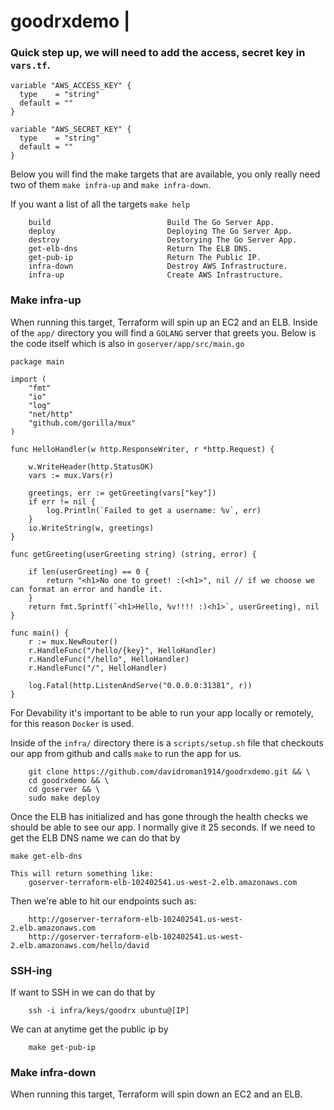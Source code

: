 # goodrxdemo |


### Quick step up, we will need to add the access, secret key in `vars.tf`.
```
variable "AWS_ACCESS_KEY" {
  type    = "string"
  default = ""
}

variable "AWS_SECRET_KEY" {
  type    = "string"
  default = ""
}

```


Below you will find the make targets that are available, you only really need two of them `make infra-up` and `make infra-down`. 

If you want a list of all the targets `make help` 
```
    build                          Build The Go Server App.
    deploy                         Deploying The Go Server App.
    destroy                        Destorying The Go Server App.
    get-elb-dns                    Return The ELB DNS.
    get-pub-ip                     Return The Public IP.
    infra-down                     Destroy AWS Infrastructure.
    infra-up                       Create AWS Infrastructure.
```

### Make infra-up 
When running this target, Terraform will spin up an EC2 and an ELB.  Inside of the `app/` directory you will find a `GOLANG` server that greets you. Below is the code itself which is also in `goserver/app/src/main.go`

``` 
package main

import (
	"fmt"
	"io"
	"log"
	"net/http"
	"github.com/gorilla/mux"
)

func HelloHandler(w http.ResponseWriter, r *http.Request) {

	w.WriteHeader(http.StatusOK)
	vars := mux.Vars(r)

	greetings, err := getGreeting(vars["key"])
	if err != nil {
		log.Println(`Failed to get a username: %v`, err)
	}
	io.WriteString(w, greetings)
}

func getGreeting(userGreeting string) (string, error) {

	if len(userGreeting) == 0 {
		return "<h1>No one to greet! :(<h1>", nil // if we choose we can format an error and handle it.
	}
	return fmt.Sprintf(`<h1>Hello, %v!!!! :)<h1>`, userGreeting), nil
}

func main() {
	r := mux.NewRouter()
	r.HandleFunc("/hello/{key}", HelloHandler)
	r.HandleFunc("/hello", HelloHandler)
	r.HandleFunc("/", HelloHandler)

	log.Fatal(http.ListenAndServe("0.0.0.0:31381", r))
}
```

For Devability it's important to be able to run your app locally or remotely, for this reason `Docker` is used. 

Inside of the `infra/` directory there is a `scripts/setup.sh` file that checkouts our app from github and calls `make` to run the app for us. 
```
    git clone https://github.com/davidroman1914/goodrxdemo.git && \
    cd goodrxdemo && \
    cd goserver && \
    sudo make deploy
``` 

Once the ELB has initialized and has gone through the health checks we should be able to see our app. I normally give it 25 seconds. If we need to get the ELB DNS name we can do that by
``` 
make get-elb-dns

This will return something like:
    goserver-terraform-elb-102402541.us-west-2.elb.amazonaws.com
```
Then we're able to hit our endpoints such as: 
```
    http://goserver-terraform-elb-102402541.us-west-2.elb.amazonaws.com
    http://goserver-terraform-elb-102402541.us-west-2.elb.amazonaws.com/hello/david
```

### SSH-ing 

If want to SSH in we can do that by 
```
    ssh -i infra/keys/goodrx ubuntu@[IP]
```
We can at anytime get the public ip by 
```
    make get-pub-ip
```

    
### Make infra-down 
When running this target, Terraform will spin down an EC2 and an ELB. 
